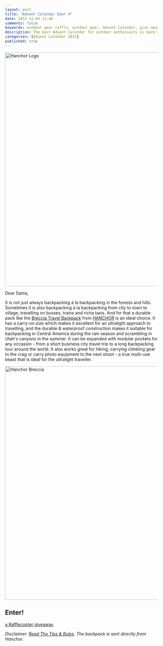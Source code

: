```yaml
---
layout: post
title: "Advent Calendar Door 4"
date: 2015-12-04 11:48
comments: false
keywords: outdoor gear raffle, outdoor gear, Advent Calendar, give away
description: The best Advent Calendar for outdoor enthusiasts is back! Full of sweet prizes which will enhance your adventures and make them more ultralight & fun - so direct your browser to hikinginfinland.com =)
categories: [Advent Calendar 2015]
published: true
---
```


<a data-flickr-embed="true"  href="https://hikinginfinland.com/2015/12/advent-calendar-door-4.html" title="Hanchor Logo"><img src="https://farm6.staticflickr.com/5636/23424963436_78d7ec898f_b.jpg" width="1024" height="768" alt="Hanchor Logo"></a><script async src="//embedr.flickr.com/assets/client-code.js" charset="utf-8"></script>

<!-- more -->

Dear Santa,

It is not just always backpacking á la backpacking in the forests and hills. Sometimes it is also backpacking á la backpacking from city to town to village, travelling on busses, trains and richa taxis. And for that a durable pack like the [Breccia Travel Backpack](https://www.hanchor.com/products/Travel%20Series/Breccia_Travel_Backpack?locale=en) from [HANCHOR](https://www.hanchor.com/) is an ideal choice. It has a carry-on size which makes it excellent for an ultralight approach to travelling, and the durable & waterproof construction makes it suitable for backpacking in Central America during the rain season and scrambling in Utah's canyons in the summer. It can be expanded with modular pockets for any occasion - from a short business city travel trip to a long backpacking tour around the world. It also works great for hiking, carrying climbing gear to the crag or carry photo equipment to the next shoot - a true multi-use beast that is ideal for the ultralight traveller.

<a data-flickr-embed="true"  href="https://www.flickr.com/photos/hendrikmorkel/23368599521/in/dateposted/" title="Hanchor Breccia"><img src="https://farm6.staticflickr.com/5646/23368599521_9073bbfb92_b.jpg" width="1024" height="768" alt="Hanchor Breccia"></a><script async src="//embedr.flickr.com/assets/client-code.js" charset="utf-8"></script>

## Enter!

<a class="rcptr" href="http://www.rafflecopter.com/rafl/display/2eafd89561/" rel="nofollow" data-raflid="2eafd89561" data-theme="classic" data-template="547b1bf514e3887a6c34e3c0" id="rcwidget_yz2r49j7">a Rafflecopter giveaway</a>
<script src="//widget-prime.rafflecopter.com/launch.js"></script>

*Disclaimer: [Read The Tips & Rules](https://hikinginfinland.com/2015/11/advent-calendar-2015-the-rules.html). The backpack is sent directly from Hanchor.*

